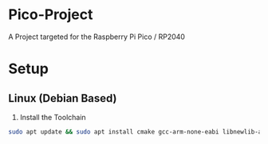 # Pico-Project
A Project targeted for the Raspberry Pi Pico / RP2040

# Setup

## Linux (Debian Based)

1. Install the Toolchain
```bash
sudo apt update && sudo apt install cmake gcc-arm-none-eabi libnewlib-arm-none-eabi build-essential -y
```